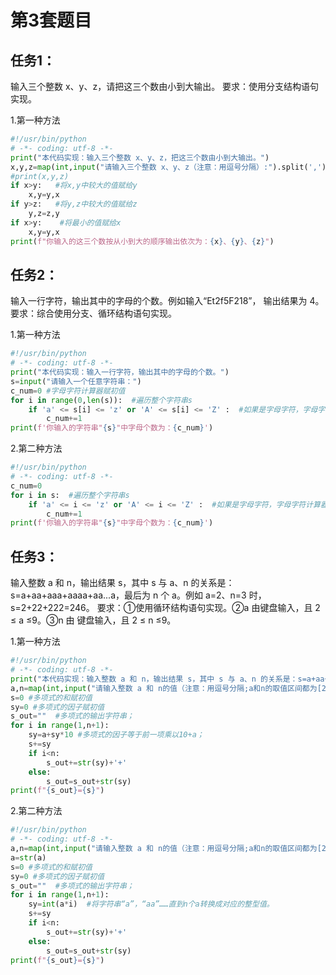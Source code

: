 # 第3套题目
## 任务1：
输入三个整数 x、y、z，请把这三个数由小到大输出。
要求：使用分支结构语句实现。

1.第一种方法
```python
#!/usr/bin/python 
# -*- coding: utf-8 -*-
print("本代码实现：输入三个整数 x、y、z，把这三个数由小到大输出。")
x,y,z=map(int,input("请输入三个整数 x、y、z（注意：用逗号分隔）:").split(','))
#print(x,y,z)
if x>y:   #将x,y中较大的值赋给y
    x,y=y,x
if y>z:   #将y,z中较大的值赋给z
    y,z=z,y
if x>y:    #将最小的值赋给x
    x,y=y,x
print(f"你输入的这三个数按从小到大的顺序输出依次为：{x}、{y}、{z}")
```
## 任务2：
输入一行字符，输出其中的字母的个数。例如输入“Et2f5F218”， 输出结果为 4。
要求：综合使用分支、循环结构语句实现。

1.第一种方法
```python
#!/usr/bin/python 
# -*- coding: utf-8 -*-
print("本代码实现：输入一行字符，输出其中的字母的个数。")
s=input("请输入一个任意字符串：")
c_num=0 #字母字符计算器赋初值
for i in range(0,len(s)):  #遍历整个字符串s
    if 'a' <= s[i] <= 'z' or 'A' <= s[i] <= 'Z' :  #如果是字母字符，字母字符计算器加1
        c_num+=1
print(f'你输入的字符串"{s}"中字母个数为：{c_num}')
```
2.第二种方法
```python
#!/usr/bin/python 
# -*- coding: utf-8 -*-
c_num=0
for i in s:  #遍历整个字符串s
    if 'a' <= i <= 'z' or 'A' <= i <= 'Z' :  #如果是字母字符，字母字符计算器加1
        c_num+=1
print(f'你输入的字符串"{s}"中字母个数为：{c_num}')
```
## 任务3：
输入整数 a 和 n，输出结果 s，其中 s 与 a、n 的关系是：
s=a+aa+aaa+aaaa+aa...a，最后为 n 个 a。例如 a=2、n=3 时，s=2+22+222=246。
要求：①使用循环结构语句实现。②a 由键盘输入，且 2 ≤ a ≤9。③n 由
键盘输入，且 2 ≤ n ≤9。

1.第一种方法
```python
#!/usr/bin/python 
# -*- coding: utf-8 -*-
print("本代码实现：输入整数 a 和 n，输出结果 s，其中 s 与 a、n 的关系是：s=a+aa+aaa+aaaa+aa...a，最后为 n 个 a。")
a,n=map(int,input("请输入整数 a 和 n的值（注意：用逗号分隔;a和n的取值区间都为[2,9]）：").split(','))
s=0 #多项式的和赋初值
sy=0 #多项式的因子赋初值
s_out=""  #多项式的输出字符串；
for i in range(1,n+1):
    sy=a+sy*10 #多项式的因子等于前一项乘以10+a；
    s+=sy
    if i<n:
        s_out+=str(sy)+'+'
    else:
        s_out=s_out+str(sy)
print(f"{s_out}={s}")
```

2.第二种方法
```python
#!/usr/bin/python 
# -*- coding: utf-8 -*-
a,n=map(int,input("请输入整数 a 和 n的值（注意：用逗号分隔;a和n的取值区间都为[2,9]）：").split(','))
a=str(a)
s=0 #多项式的和赋初值
sy=0 #多项式的因子赋初值
s_out=""  #多项式的输出字符串；
for i in range(1,n+1):
    sy=int(a*i)  #将字符串“a”，“aa”……直到n个a转换成对应的整型值。
    s+=sy
    if i<n:
        s_out+=str(sy)+'+'
    else:
        s_out=s_out+str(sy)
print(f"{s_out}={s}")
```